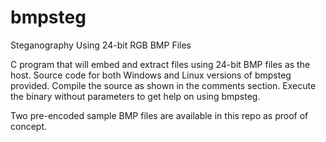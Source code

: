 # bmpsteg
Steganography Using 24-bit RGB BMP Files

C program that will embed and extract files using 24-bit BMP files as the host.  Source code for both Windows and Linux versions of bmpsteg provided.  Compile the source as shown in the comments section.  Execute the binary without parameters to get help on using bmpsteg.

Two pre-encoded sample BMP files are available in this repo as proof of concept.
